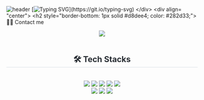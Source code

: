 ![header](https://capsule-render.vercel.app/api?type=waving&color=0:EEFF00,100:a82da8&height=300&section=header&text=Jimmy's%20profile&fontSize=70&animation=twinkling&fontColor=ffffff&reversal=true)
[![Typing SVG](https://readme-typing-svg.demolab.com?font=Korail&size=70&color=000000&center=true&vCenter=true&multiline=true&width=800&height=450&lines=Hi+there!;My+name+Is+Jimmy.;I+am+working+on+a+WEB.;I+like+coding%2C+but+I+hate+math%2C+lol.)](https://git.io/typing-svg)
    </div>
    <div align= "center">
    <h2 style="border-bottom: 1px solid #d8dee4; color: #282d33;"> 🧑‍💻 Contact me </h2> <br> 
    <div align= "center"> <a href=mailto:jimmy30826@gmail.com> <img src="https://img.shields.io/badge/Gmail-EA4335?style=flat-square&logo=Gmail&logoColor=white&link=mailto:jimmy30826@gmail.com"> </a>
          </div>  <br> 
    <div align= "center">  </div> 
    </div>
    <div align= "center">
    <div align= "center">
    <h2 style="border-bottom: 1px solid #d8dee4; color: #282d33;"> 🛠️ Tech Stacks </h2> <br> 
    <div style="margin: 0 auto; text-align: center;" align= "center"> <img src="https://img.shields.io/badge/C++-00599C?style=flat-square&logo=C%2B%2B&logoColor=white">
          <img src="https://img.shields.io/badge/CSS3-1572B6?style=flat-square&logo=CSS3&logoColor=white">
          <img src="https://img.shields.io/badge/Github-181717?style=flat-square&logo=Github&logoColor=white">
          <img src="https://img.shields.io/badge/HTML5-E34F26?style=flat-square&logo=HTML5&logoColor=white">
          <img src="https://img.shields.io/badge/Javascript-F7DF1E?style=flat-square&logo=Javascript&logoColor=white">
          <br/><img src="https://img.shields.io/badge/Python-3776AB?style=flat-square&logo=Python&logoColor=white">
          <img src="https://img.shields.io/badge/Java-007396?style=flat-square&logo=Java&logoColor=white">
          <img src="https://img.shields.io/badge/jQuery-0769AD?style=flat-square&logo=jQuery&logoColor=white">
          </div>  
